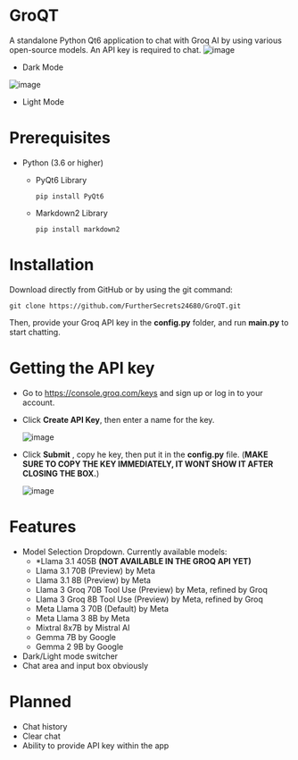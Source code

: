# GroQT

A standalone Python Qt6 application to chat with Groq AI by using various open-source models. An API key is required to chat.
![image](https://github.com/user-attachments/assets/77db8184-7d42-405e-b1da-659b7d384823) 

- Dark Mode

![image](https://github.com/user-attachments/assets/3b8fa93f-24da-42cb-97eb-6dbb27dc3df4)

- Light Mode

# Prerequisites

* Python (3.6 or higher)

  - PyQt6 Library
    ```
    pip install PyQt6
    ```
  - Markdown2 Library
    ```
    pip install markdown2
    ```

# Installation

Download directly from GitHub or by using the git command:
```
git clone https://github.com/FurtherSecrets24680/GroQT.git
```
Then, provide your Groq API key in the **config.py** folder, and run **main.py** to start chatting.

# Getting the API key

* Go to https://console.groq.com/keys and sign up or log in to your account.
* Click **Create API Key**, then enter a name for the key.

  ![image](https://github.com/user-attachments/assets/0db4aa2e-4a29-4e40-bfa1-bcd00303214a)

* Click **Submit** , copy he key, then put it in the **config.py** file.
(**MAKE SURE TO COPY THE KEY IMMEDIATELY, IT WONT SHOW IT AFTER CLOSING THE BOX.**)

  ![image](https://github.com/user-attachments/assets/d28e0275-70f6-4f6a-9dd3-f20d6dc2cf16)

# Features
- Model Selection Dropdown. Currently available models: 
  -  *Llama 3.1 405B **(NOT AVAILABLE IN THE GROQ API YET)**
  -  Llama 3.1 70B (Preview) by Meta
  -  Llama 3.1 8B (Preview) by Meta
  -  Llama 3 Groq 70B Tool Use (Preview) by Meta, refined by Groq
  -  Llama 3 Groq 8B Tool Use (Preview) by Meta, refined by Groq
  -  Meta Llama 3 70B (Default) by Meta
  -  Meta Llama 3 8B by Meta
  -  Mixtral 8x7B by Mistral AI
  -  Gemma 7B by Google
  -  Gemma 2 9B by Google
- Dark/Light mode switcher
- Chat area and input box obviously


# Planned
- Chat history
- Clear chat
- Ability to provide API key within the app
